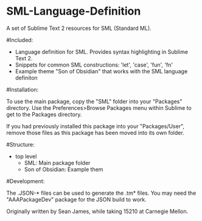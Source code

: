 SML-Language-Definition
=======================

A set of Sublime Text 2 resources for SML (Standard ML). 

#Included:

- Language definition for SML. Provides syntax highlighting in Sublime Text 2.
- Snippets for common SML constructions: 'let', 'case', 'fun', 'fn'
- Example theme "Son of Obsidian" that works with the SML language definiton

#Installation:

To use the main package, copy the "SML" folder into your "Packages" directory. Use 
the Preferences>Browse Packages menu within Sublime to get to the Packages directory.

If you had previously installed this package into your "Packages/User", remove 
those files as this package has been moved into its own folder.

#Structure:

- top level
    - SML: Main package folder
    - Son of Obsidian: Example them

#Development:

The .JSON-* files can be used to generate the .tm* files. You may need the "AAAPackageDev"
package for the JSON build to work.

Originally written by Sean James, while taking 15210 at Carnegie Mellon.

